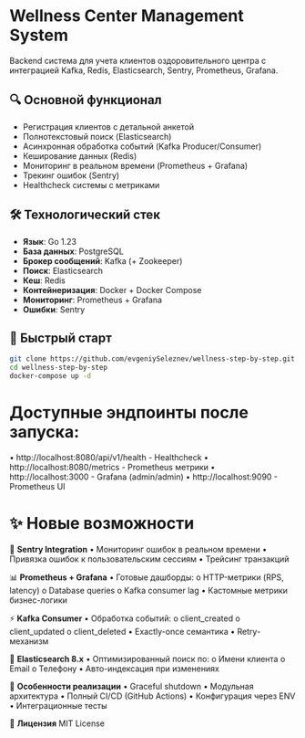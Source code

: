 # Wellness Center Management System

Backend система для учета клиентов оздоровительного центра с интеграцией Kafka, Redis, Elasticsearch, Sentry, Prometheus, Grafana.

## 🔍 Основной функционал
- Регистрация клиентов с детальной анкетой
- Полнотекстовый поиск (Elasticsearch)
- Асинхронная обработка событий (Kafka Producer/Consumer)
- Кеширование данных (Redis)
- Мониторинг в реальном времени (Prometheus + Grafana)
- Трекинг ошибок (Sentry)
- Healthcheck системы с метриками

## 🛠 Технологический стек
- **Язык**: Go 1.23
- **База данных**: PostgreSQL
- **Брокер сообщений**: Kafka (+ Zookeeper)
- **Поиск**: Elasticsearch
- **Кеш**: Redis
- **Контейнеризация**: Docker + Docker Compose
- **Мониторинг**:	Prometheus + Grafana
- **Ошибки**:	Sentry

## 🚀 Быстрый старт
```bash
git clone https://github.com/evgeniySeleznev/wellness-step-by-step.git
cd wellness-step-by-step
docker-compose up -d
```

# Доступные эндпоинты после запуска:
•	http://localhost:8080/api/v1/health - Healthcheck
•	http://localhost:8080/metrics - Prometheus метрики
•	http://localhost:3000 - Grafana (admin/admin)
•	http://localhost:9090 - Prometheus UI

# ✨ Новые возможности

🎯 **Sentry Integration**
•	Мониторинг ошибок в реальном времени
•	Привязка ошибок к пользовательским сессиям
•	Трейсинг транзакций

📊 **Prometheus + Grafana**
•	Готовые дашборды:
  o	HTTP-метрики (RPS, latency)
  o	Database queries
  o	Kafka consumer lag
•	Кастомные метрики бизнес-логики

⚡ **Kafka Consumer**
•	Обработка событий:
  o	client_created
  o	client_updated
  o	client_deleted
•	Exactly-once семантика
•	Retry-механизм

🧩 **Elasticsearch 8.x**
•	Оптимизированный поиск по:
  o	Имени клиента
  o	Email
  o	Телефону
•	Авто-индексация при изменениях

📝 **Особенности реализации**
•	Graceful shutdown 
•	Модульная архитектура 
•	Полный CI/CD (GitHub Actions)
•	Конфигурация через ENV
•	Интеграционные тесты 

📄 **Лицензия**
MIT License
